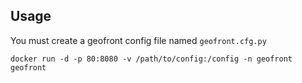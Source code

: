 ## Usage

You must create a geofront config file named `geofront.cfg.py`

```
docker run -d -p 80:8080 -v /path/to/config:/config -n geofront geofront
```